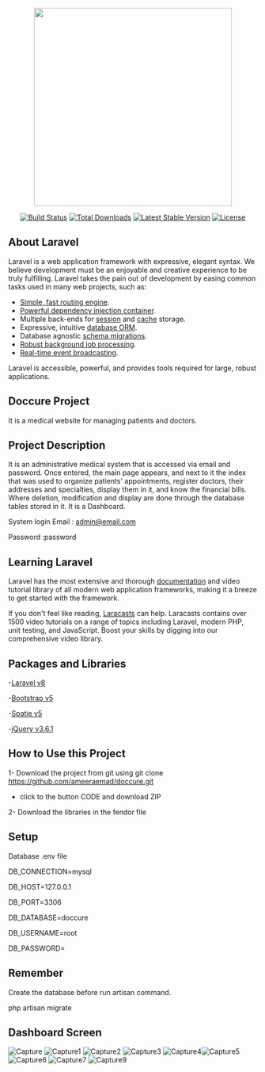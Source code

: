 <p align="center"><a href="https://laravel.com" target="_blank"><img src="https://raw.githubusercontent.com/laravel/art/master/logo-lockup/5%20SVG/2%20CMYK/1%20Full%20Color/laravel-logolockup-cmyk-red.svg" width="400"></a></p>

<p align="center">
<a href="https://travis-ci.org/laravel/framework"><img src="https://travis-ci.org/laravel/framework.svg" alt="Build Status"></a>
<a href="https://packagist.org/packages/laravel/framework"><img src="https://img.shields.io/packagist/dt/laravel/framework" alt="Total Downloads"></a>
<a href="https://packagist.org/packages/laravel/framework"><img src="https://img.shields.io/packagist/v/laravel/framework" alt="Latest Stable Version"></a>
<a href="https://packagist.org/packages/laravel/framework"><img src="https://img.shields.io/packagist/l/laravel/framework" alt="License"></a>
</p>

## About Laravel

Laravel is a web application framework with expressive, elegant syntax. We believe development must be an enjoyable and creative experience to be truly fulfilling. Laravel takes the pain out of development by easing common tasks used in many web projects, such as:

- [Simple, fast routing engine](https://laravel.com/docs/routing).
- [Powerful dependency injection container](https://laravel.com/docs/container).
- Multiple back-ends for [session](https://laravel.com/docs/session) and [cache](https://laravel.com/docs/cache) storage.
- Expressive, intuitive [database ORM](https://laravel.com/docs/eloquent).
- Database agnostic [schema migrations](https://laravel.com/docs/migrations).
- [Robust background job processing](https://laravel.com/docs/queues).
- [Real-time event broadcasting](https://laravel.com/docs/broadcasting).

Laravel is accessible, powerful, and provides tools required for large, robust applications.

## Doccure Project

It is a medical website for managing patients and doctors.

## Project Description 

It is an administrative medical system that is accessed via email and password. Once entered, the main page appears,
and next to it the index that was used to organize patients' appointments, register doctors, their addresses and specialties, display them in it, and know the financial bills. Where deletion, modification and display are done through the database tables stored in it.
It is a Dashboard.

System login
Email : admin@email.com

Password :password

## Learning Laravel

Laravel has the most extensive and thorough [documentation](https://laravel.com/docs) and video tutorial library of all modern web application frameworks, making it a breeze to get started with the framework.

If you don't feel like reading, [Laracasts](https://laracasts.com) can help. Laracasts contains over 1500 video tutorials on a range of topics including Laravel, modern PHP, unit testing, and JavaScript. Boost your skills by digging into our comprehensive video library.


## Packages and Libraries
-[Laravel v8](https://laravel.com/docs/8.x/installation)

-[Bootstrap v5](https://getbootstrap.com/)

-[Spatie v5](https://spatie.be/docs/laravel-permission/v5/introduction)

-[jQuery v3.6.1](https://jquery.com/)


##  How to Use this Project
 1- Download the project from git using git clone https://github.com/ameeraemad/doccure.git 
 - click to the button CODE and download ZIP
 
 2- Download the libraries in the fendor file
 
## Setup

Database 
.env file

DB_CONNECTION=mysql

DB_HOST=127.0.0.1

DB_PORT=3306

DB_DATABASE=doccure

DB_USERNAME=root

DB_PASSWORD=

## Remember
Create the database before run artisan command.

php artisan migrate


## Dashboard Screen
![Capture](https://user-images.githubusercontent.com/61087691/185756194-ed52ff56-7244-4e8e-b5a3-ddf91310f100.PNG)
![Capture1](https://user-images.githubusercontent.com/61087691/185756312-9c9e8595-91d0-43bb-83a6-56e98ea6715f.PNG)
![Capture2](https://user-images.githubusercontent.com/61087691/185756315-8f4af015-a8b0-45f9-9559-087a86eec7e9.PNG)
![Capture3](https://user-images.githubusercontent.com/61087691/185756317-7f27e85a-a8cd-4804-9e24-fc3dbdfe3209.PNG)
![Capture4](https://user-images.githubusercontent.com/61087691/185756322-fa73bf24-3227-4e1a-a71c-77ae177dd55b.PNG)![Capture5](https://user-images.githubusercontent.com/61087691/185757935-623d7aa5-9f75-4d7c-a293-c310c241395f.PNG)
![Capture6](https://user-images.githubusercontent.com/61087691/185757936-96170890-ea17-40e4-8bfe-aff9cd290535.PNG)
![Capture7](https://user-images.githubusercontent.com/61087691/185757937-e6ae516b-9f97-44cb-a0e4-051b0ca8c93c.PNG)
![Capture9](https://user-images.githubusercontent.com/61087691/185757939-c4eeb1e5-4dea-46ab-9224-c78e77e0392b.PNG)

